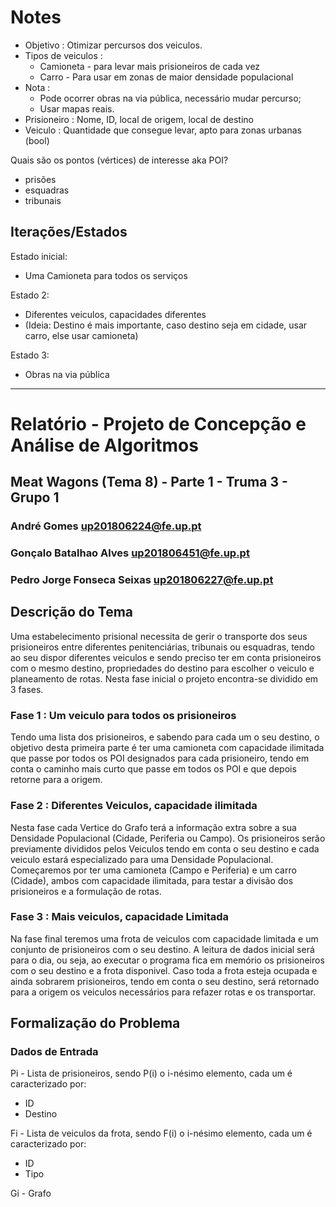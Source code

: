 # Notes

- Objetivo : Otimizar percursos dos veiculos.
- Tipos de veiculos :
  - Camioneta - para levar mais prisioneiros de cada vez 
  - Carro - Para usar em zonas de maior densidade populacional
- Nota : 
  - Pode ocorrer obras na via pública, necessário mudar percurso;
  - Usar mapas reais.
- Prisioneiro : Nome, ID, local de origem, local de destino
- Veiculo : Quantidade que consegue levar, apto para zonas urbanas (bool)

Quais são os pontos (vértices) de interesse aka POI?
  - prisões
  - esquadras
  - tribunais

## Iterações/Estados

Estado inicial:
  - Uma Camioneta para todos os serviços

Estado 2:
  - Diferentes veiculos, capacidades diferentes
  - (Ideia: Destino é mais importante, caso destino seja em cidade, usar carro, else usar camioneta)

Estado 3:
  - Obras na via pública
___
# Relatório - Projeto de Concepção e Análise de Algoritmos
## Meat Wagons (Tema 8) - Parte 1 - Truma 3 - Grupo 1
### André Gomes    up201806224@fe.up.pt
### Gonçalo Batalhao Alves    up201806451@fe.up.pt
### Pedro Jorge Fonseca Seixas    up201806227@fe.up.pt

## Descrição do Tema
Uma estabelecimento prisional necessita de gerir o transporte dos seus prisioneiros entre diferentes penitenciárias, tribunais ou esquadras, tendo ao seu dispor diferentes veiculos e sendo preciso ter em conta prisioneiros com o mesmo destino, propriedades do destino para escolher o veiculo e planeamento de rotas.
Nesta fase inicial o projeto encontra-se dividido em 3 fases.

### Fase 1 : Um veiculo para todos os prisioneiros
Tendo uma lista dos prisioneiros, e sabendo para cada um o seu destino, o objetivo desta primeira parte é ter uma camioneta com capacidade ilimitada que passe por todos os POI designados para cada prisioneiro, tendo em conta o caminho mais curto que passe em todos os POI e que depois retorne para a origem.

### Fase 2 : Diferentes Veiculos, capacidade ilimitada
Nesta fase cada Vertice do Grafo terá a informação extra sobre a sua Densidade Populacional (Cidade, Periferia ou Campo). Os prisioneiros serão previamente divididos pelos Veiculos tendo em conta o seu destino e cada veiculo estará especializado para uma Densidade Populacional. Começaremos por ter uma camioneta (Campo e Periferia) e um carro (Cidade), ambos com capacidade ilimitada, para testar a divisão dos prisioneiros e a formulação de rotas.

### Fase 3 : Mais veiculos, capacidade Limitada
Na fase final teremos uma frota de veiculos com capacidade limitada e um conjunto de prisioneiros com o seu destino. A leitura de dados inicial será para o dia, ou seja, ao executar o programa fica em memório os prisioneiros com o seu destino e a frota disponivel. Caso toda a frota esteja ocupada e ainda sobrarem prisioneiros, tendo em conta o seu destino, será retornado para a origem os veiculos necessários para refazer rotas e os transportar.

## Formalização do Problema
### Dados de Entrada
Pi - Lista de prisioneiros, sendo P(i) o i-nésimo elemento, cada um é caracterizado por:
  - ID
  - Destino

Fi - Lista de veiculos da frota, sendo F(i) o i-nésimo elemento, cada um é caracterizado por:
  - ID
  - Tipo

Gi - Grafo